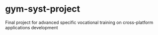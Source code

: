 # gym-syst-project
Final project for advanced specific vocational training on cross-platform applications development 
